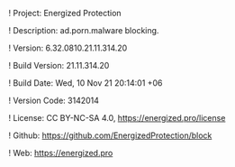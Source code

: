 ! Project: Energized Protection

! Description: ad.porn.malware blocking.

! Version: 6.32.0810.21.11.314.20

! Build Version: 21.11.314.20

! Build Date: Wed, 10 Nov 21 20:14:01 +06

! Version Code: 3142014

! License: CC BY-NC-SA 4.0, https://energized.pro/license

! Github: https://github.com/EnergizedProtection/block

! Web: https://energized.pro
